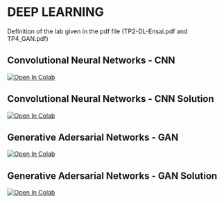 # DEEP LEARNING

Definition of the lab given in the pdf file  (TP2-DL-Ensai.pdf and TP4_GAN.pdf)

##  Convolutional Neural Networks - CNN 
[![Open In Colab](https://colab.research.google.com/assets/colab-badge.svg)](https://colab.research.google.com/github/dbetteb/early-ML/blob/master/12_DEEP_LEARNING/TP2.ipynb)

## Convolutional Neural Networks - CNN  Solution 
[![Open In Colab](https://colab.research.google.com/assets/colab-badge.svg)](https://colab.research.google.com/github/dbetteb/early-ML/blob/master/12_DEEP_LEARNING/TP2_solution.ipynb)

## Generative Adersarial Networks - GAN
[![Open In Colab](https://colab.research.google.com/assets/colab-badge.svg)](https://colab.research.google.com/github/dbetteb/early-ML/blob/master/12_DEEP_LEARNING/TP_GANs.ipynb)

## Generative Adersarial Networks - GAN Solution
[![Open In Colab](https://colab.research.google.com/assets/colab-badge.svg)](https://colab.research.google.com/github/dbetteb/early-ML/blob/master/12_DEEP_LEARNING/TP_GANs_CORRECTIONS.ipynb)